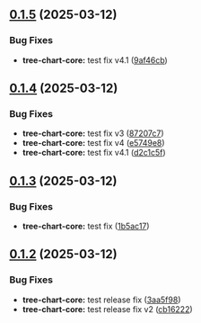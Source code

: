 ## [0.1.5](https://github.com/kamus1/tree-chart/compare/@bencamus/tree-chart-core@0.1.4...@bencamus/tree-chart-core@0.1.5) (2025-03-12)

### Bug Fixes

* **tree-chart-core:** test fix v4.1 ([9af46cb](https://github.com/kamus1/tree-chart/commit/9af46cb4d2bacfa495e2f4dde7461752af93b87f))

## [0.1.4](https://github.com/kamus1/tree-chart/compare/@bencamus/tree-chart-core@0.1.3...@bencamus/tree-chart-core@0.1.4) (2025-03-12)

### Bug Fixes

* **tree-chart-core:** test fix v3 ([87207c7](https://github.com/kamus1/tree-chart/commit/87207c76ab3863f815871250a640ce2589fe7f72))
* **tree-chart-core:** test fix v4 ([e5749e8](https://github.com/kamus1/tree-chart/commit/e5749e8619ee3fefa37a2cb64131321200ca4288))
* **tree-chart-core:** test fix v4.1 ([d2c1c5f](https://github.com/kamus1/tree-chart/commit/d2c1c5f756ef79bcd14d292ad1c48910c9c0a03f))

## [0.1.3](https://github.com/kamus1/tree-chart/compare/@bencamus/tree-chart-core@0.1.2...@bencamus/tree-chart-core@0.1.3) (2025-03-12)

### Bug Fixes

* **tree-chart-core:** test fix ([1b5ac17](https://github.com/kamus1/tree-chart/commit/1b5ac177955f568c669a734dda8353f42fe98691))

## [0.1.2](https://github.com/kamus1/tree-chart/compare/@bencamus/tree-chart-core@0.1.1...@bencamus/tree-chart-core@0.1.2) (2025-03-12)

### Bug Fixes

* **tree-chart-core:** test release fix ([3aa5f98](https://github.com/kamus1/tree-chart/commit/3aa5f985a4dba0c8154532a94c15481765a74d71))
* **tree-chart-core:** test release fix v2 ([cb16222](https://github.com/kamus1/tree-chart/commit/cb16222238818cb1579fc29d02a026cc00dc0744))
